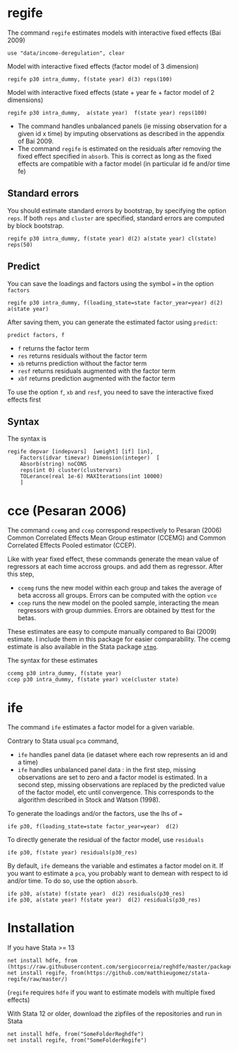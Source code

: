 

# regife

The command `regife` estimates models with interactive fixed effects (Bai 2009)


```
use "data/income-deregulation", clear
```

Model with interactive fixed effects (factor model of 3 dimension)
```
regife p30 intra_dummy, f(state year) d(3) reps(100)
```

Model with interactive fixed effects (state + year fe + factor model of 2 dimensions)

```
regife p30 intra_dummy,  a(state year)  f(state year) reps(100)
```


- The command handles unbalanced panels (ie missing observation for a given id x time) by imputing observations as described in the appendix of Bai 2009.
- The command `regife` is estimated on the residuals after removing the fixed effect specified in `absorb`. This is correct as long as the fixed effects are compatible with a factor model (in particular id fe and/or time fe)




## Standard errors


You should estimate standard errors by bootstrap, by specifying the option `reps`. If both `reps` and `cluster` are specified, standard errors are computed by block bootstrap.

```
regife p30 intra_dummy, f(state year) d(2) a(state year) cl(state) reps(50)
```


## Predict

You can save the loadings and factors using the symbol `=` in the option `factors`

```
regife p30 intra_dummy, f(loading_state=state factor_year=year) d(2) a(state year)  
```


After saving them,  you can generate the estimated factor using `predict`:

```
predict factors, f
```
- `f` returns the factor term
- `res` returns residuals without the factor term
- `xb` returns prediction without the factor term
- `resf` returns residuals augmented with the factor term
- `xbf` returns prediction augmented with the factor term

To use the option `f`, `xb` and `resf`, you need to save the interactive fixed effects first








## Syntax
The syntax is

```
regife depvar [indepvars]  [weight] [if] [in], 
	Factors(idvar timevar) Dimension(integer)  [
	Absorb(string) noCONS 
	reps(int 0) cluster(clustervars)
	TOLerance(real 1e-6) MAXIterations(int 10000) 
	]
```






# cce (Pesaran 2006)

The command `ccemg` and `ccep` correspond respectively to Pesaran (2006) Common Correlated Effects Mean Group estimator (CCEMG) and Common Correlated Effects Pooled estimator (CCEP). 

Like with year fixed effect, these commands generate the mean value of regressors at each time accross groups. and add them as regressor. After this step,
- `ccemg` runs the new model within each group and takes the average of beta accross all groups. Errors can be computed with the option `vce`
- `ccep` runs the new model on the pooled sample, interacting the mean regressors with group dummies. Errors are obtained by ttest for the betas.

These estimates are easy to compute manually compared to Bai (2009) estimate. I include them in this package for easier comparability. The ccemg estimate is also available in the Stata package [`xtmg`](https://ideas.repec.org/c/boc/bocode/s457238.html). 

The syntax for these estimates

```
ccemg p30 intra_dummy, f(state year)
ccep p30 intra_dummy, f(state year) vce(cluster state)
```




# ife
The command `ife` estimates a factor model for a given variable. 

Contrary to Stata usual `pca` command, 
- `ife` handles panel data (ie dataset where each row represents an id and a time) 
- `ife` handles unbalanced panel data : in the first step, missing observations are set to zero and a factor model is estimated.  In a second step, missing observations are replaced by the predicted value of the factor model, etc until convergence. This corresponds to the algorithm described in Stock and Watson (1998).




To generate the loadings and/or the factors, use the lhs of `=`
```
ife p30, f(loading_state=state factor_year=year)  d(2)
```

To directly generate the residual of the factor model, use `residuals`

```
ife p30, f(state year) residuals(p30_res)
```





By default, `ife` demeans the variable and estimates a factor model on it. If you want to estimate a `pca`, you probably want to demean with respect to id and/or time. To do so, use the option `absorb`.

```
ife p30, a(state) f(state year)  d(2) residuals(p30_res)
ife p30, a(state year) f(state year)  d(2) residuals(p30_res)
```




# Installation

If you have Stata >= 13

```
net install hdfe, from (https://raw.githubusercontent.com/sergiocorreia/reghdfe/master/package/)
net install regife, from(https://github.com/matthieugomez/stata-regife/raw/master/)
```
(`regife` requires `hdfe` if you want to estimate models with multiple fixed effects)



With Stata 12 or older, download the zipfiles of the repositories and run in Stata
```
net install hdfe, from("SomeFolderReghdfe")
net install regife, from("SomeFolderRegife")
```